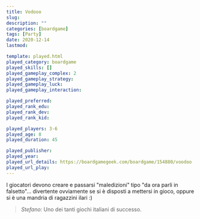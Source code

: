 ```yaml
---
title: Vodooo
slug: 
description: ""
categories: [boardgame]
tags: [Party]
date: 2020-12-14
lastmod: 

template: played.html
played_category: boardgame
played_skills: []
played_gameplay_complex: 2
played_gameplay_strategy: 
played_gameplay_luck: 
played_gameplay_interaction: 

played_preferred: 
played_rank_edu: 
played_rank_dev: 
played_rank_kid: 

played_players: 3-6
played_age: 8
played_duration: 45

played_publisher: 
played_year: 
played_url_details: https://boardgamegeek.com/boardgame/154880/voodoo
played_url_play: 
---
```


I giocatori devono creare e passarsi "maledizioni" tipo "da ora parli in falsetto"... divertente ovviamente se si è disposti a mettersi in gioco, oppure si è una mandria di ragazzini ilari :)

> *Stefano:*
> Uno dei tanti giochi italiani di successo.


